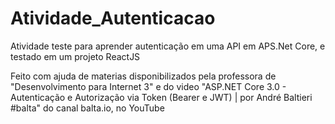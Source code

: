 # Atividade_Autenticacao
Atividade teste para aprender autenticação em uma API em APS.Net Core, e testado em um projeto ReactJS

Feito com ajuda de materias disponibilizados pela professora de "Desenvolvimento para Internet 3" e do video "ASP.NET Core 3.0 - Autenticação e Autorização via Token (Bearer e JWT) | por André Baltieri #balta" do canal balta.io, no YouTube

